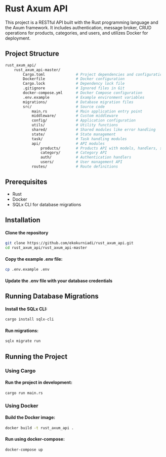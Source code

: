 # Rust Axum API
This project is a RESTful API built with the Rust programming language and the Axum framework. It includes authentication, message broker, CRUD operations for products, categories, and users, and utilizes Docker for deployment.

## Project Structure
```bash
rust_axum_api/
    rust_axum_api-master/
        Cargo.toml              # Project dependencies and configuration
        Dockerfile              # Docker configuration
        Cargo.lock              # Dependency lock file
        .gitignore              # Ignored files in Git
        docker-compose.yml      # Docker Compose configuration
        .env.example            # Example environment variables
        migrations/             # Database migration files
        src/                    # Source code
            main.rs             # Main application entry point
            middleware/         # Custom middleware
            config/             # Application configuration
            utils/              # Utility functions
            shared/             # Shared modules like error handling
            state/              # State management
            task/               # Task handling modules
            api/                # API modules
                products/       # Products API with models, handlers, services, etc.
                category/       # Category API
                auth/           # Authentication handlers
                users/          # User management API
            routes/             # Route definitions
```

## Prerequisites
- Rust
- Docker
- SQLx CLI for database migrations

## Installation
#### Clone the repository
```bash
git clone https://github.com/ekokurniadi/rust_axum_api.git
cd rust_axum_api/rust_axum_api-master
```

#### Copy the example .env file:
```bash
cp .env.example .env
```

#### Update the .env file with your database credentials

## Running Database Migrations
#### Install the SQLx CLI:
```bash
cargo install sqlx-cli
```
#### Run migrations:
```bash
sqlx migrate run
```
## Running the Project
### Using Cargo
#### Run the project in development:
```bash
cargo run main.rs
```
### Using Docker
#### Build the Docker image:
```bash
docker build -t rust_axum_api .
```
#### Run using docker-compose:
```bash
docker-compose up
```
